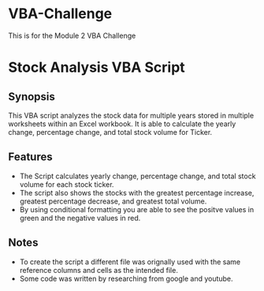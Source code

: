 # VBA-Challenge
This is for the Module 2 VBA Challenge

# Stock Analysis VBA Script

## Synopsis
This VBA script analyzes the stock data for multiple years stored in multiple worksheets within an Excel workbook. It is able to calculate the yearly change, percentage change, and total stock volume for Ticker.

## Features
- The Script calculates yearly change, percentage change, and total stock volume for each stock ticker.
- The script also shows the stocks with the greatest percentage increase, greatest percentage decrease, and greatest total volume.
- By using conditional formatting you are able to see the positve values in green and the negative values in red.

## Notes
- To create the script a different file was orignally used with the same reference columns and cells as the intended file. 
- Some code was written by researching from google and youtube. 


